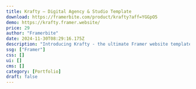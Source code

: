 ```yaml
---
title: Krafty — Digital Agency & Studio Template
download: https://framerbite.com/product/krafty?aff=YGGpO5
demo: https://krafty.framer.website/
price: 29
author: "Framerbite"
date: 2024-11-30T08:29:16.175Z
description: "Introducing Krafty - the ultimate Framer website template crafted specifically for digital agencies, design studios, and marketing firms seeking to establish a powerful online presence."
ssg: ["Framer"]
css: []
ui: []
cms: []
category: [Portfolio]
draft: false
---
```

